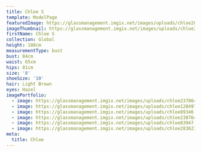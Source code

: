```yaml
---
title: Chloe S
template: ModelPage
featuredImage: https://glassmanagement.imgix.net/images/uploads/chloe2836headernow23476.jpg
imageThumbnail: https://glassmanagement.imgix.net/images/uploads/chloe238764765.jpg
firstName: Chloe S
collection: Global
height: 180cm
measurementType: bust
bust: 84cm
waist: 65cm
hips: 81cm
size: '8'
shoeSize: '10'
hair: Light Brown
eyes: Hazel
imagePortfolio:
  - image: https://glassmanagement.imgix.net/images/uploads/chloe237864.jpg
  - image: https://glassmanagement.imgix.net/images/uploads/chloe128497.jpg
  - image: https://glassmanagement.imgix.net/images/uploads/chloe89346.jpg
  - image: https://glassmanagement.imgix.net/images/uploads/chloe238764.jpg
  - image: https://glassmanagement.imgix.net/images/uploads/chloe83947.jpg
  - image: https://glassmanagement.imgix.net/images/uploads/chloe2836238764header_.jpg
meta:
  title: Chloe
---
```


